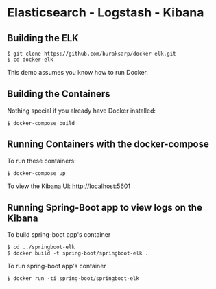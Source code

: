 Elasticsearch - Logstash - Kibana 
=========================

Building the ELK
---------------------
    $ git clone https://github.com/buraksarp/docker-elk.git
    $ cd docker-elk

This demo assumes you know how to run Docker.

Building the Containers
----------------------
Nothing special if you already have Docker installed:

    $ docker-compose build 

Running Containers with the docker-compose
---------------------
To run these containers:

    $ docker-compose up

To view the Kibana UI: [http://localhost:5601](http://localhost:5601)

Running Spring-Boot app to view logs on the Kibana
---------------------
To build spring-boot app's container

    $ cd ../springboot-elk
    $ docker build -t spring-boot/springboot-elk .

To run spring-boot app's container

    $ docker run -ti spring-boot/springboot-elk





